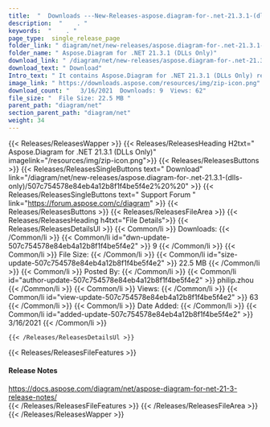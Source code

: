 ```yaml
---
title:  "  Downloads ---New-Releases-aspose.diagram-for-.net-21.3.1-(dlls-only) . " 
description:  "    . " 
keywords:  "    . " 
page_type:  single_release_page
folder_link: " diagram/net/new-releases/aspose.diagram-for-.net-21.3.1-(dlls-only)/"
folder_name: " Aspose.Diagram for .NET 21.3.1 (DLLs Only)"
download_link: " /diagram/net/new-releases/aspose.diagram-for-.net-21.3.1-(dlls-only)/507c754578e84eb4a12b8f1f4be5f4e2"
download_text: " Download"
Intro_text: " It contains Aspose.Diagram for .NET 21.3.1 (DLLs Only) release."
image_link: " https://downloads.aspose.com/resources/img/zip-icon.png"
download_count: "   3/16/2021  Downloads: 9  Views: 62"
file_size: "  File Size: 22.5 MB "
parent_path: "diagram/net"
section_parent_path: "diagram/net"
weight: 34 
---
```


{{< Releases/ReleasesWapper >}}
  {{< Releases/ReleasesHeading H2txt=" Aspose.Diagram for .NET 21.3.1 (DLLs Only)" imagelink="/resources/img/zip-icon.png">}}
  {{< Releases/ReleasesButtons >}}
    {{< Releases/ReleasesSingleButtons text=" Download" link="/diagram/net/new-releases/aspose.diagram-for-.net-21.3.1-(dlls-only)/507c754578e84eb4a12b8f1f4be5f4e2%20%20" >}}
    {{< Releases/ReleasesSingleButtons text=" Support Forum " link="https://forum.aspose.com/c/diagram" >}}
  {{< Releases/ReleasesButtons >}}
  {{< Releases/ReleasesFileArea >}}
    {{< Releases/ReleasesHeading h4txt="File Details">}}
    {{< Releases/ReleasesDetailsUl >}}
            {{< Common/li  >}} Downloads: {{< /Common/li >}} 
      {{< Common/li id="dwn-update-507c754578e84eb4a12b8f1f4be5f4e2" >}} 9 {{< /Common/li >}} 
      {{< Common/li  >}} File Size: {{< /Common/li >}} 
      {{< Common/li id="size-update-507c754578e84eb4a12b8f1f4be5f4e2" >}} 22.5 MB {{< /Common/li >}} 
      {{< Common/li  >}} Posted By: {{< /Common/li >}} 
      {{< Common/li id="author-update-507c754578e84eb4a12b8f1f4be5f4e2" >}} philip.zhou {{< /Common/li >}} 
      {{< Common/li  >}} Views: {{< /Common/li >}} 
      {{< Common/li id="view-update-507c754578e84eb4a12b8f1f4be5f4e2" >}} 63 {{< /Common/li >}} 
      {{< Common/li  >}} Date Added: {{< /Common/li >}} 
      {{< Common/li id="added-update-507c754578e84eb4a12b8f1f4be5f4e2" >}} 3/16/2021 {{< /Common/li >}} 

    {{< /Releases/ReleasesDetailsUl >}}

  {{< Releases/ReleasesFileFeatures >}}
      <h4>Release Notes</h4><div><a href="https://docs.aspose.com/diagram/net/aspose-diagram-for-net-21-3-release-notes/">https://docs.aspose.com/diagram/net/aspose-diagram-for-net-21-3-release-notes/</a></div>
  {{< /Releases/ReleasesFileFeatures >}}
 {{< /Releases/ReleasesFileArea >}}
{{< /Releases/ReleasesWapper >}}


